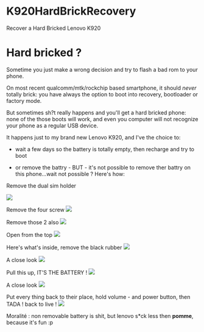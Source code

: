 # K920HardBrickRecovery
Recover a Hard Bricked Lenovo K920

# Hard bricked ?

Sometime you just make a wrong decision and try to flash a bad rom to your phone.

On most recent qualcomm/mtk/rockchip based smartphone, it should *never* totally brick: you have always the option to boot into recovery, bootloader or factory mode.

But sometimes sh?t really happens and you'll get a hard bricked phone: none of the those boots will work, and even you computer will not recognize your phone as a regular USB device.

It happens just to my brand new Lenovo K920, and I've the choice to:

* wait a few days so the battery is totally empty, then recharge and try to boot

* or remove the battry - BUT - it's not possible to remove ther battry on this phone...wait not possible ? Here's how:

Remove the dual sim holder

![](step01.jpg)

Remove the four screw
![](step02.jpg)

Remove those 2 also
![](step03.jpg)

Open from the top
![](step04.jpg)

Here's what's inside, remove the black rubber
![](step05.jpg)

A close look
![](step06.jpg)

Pull this up, IT'S THE BATTERY !
![](step07.jpg)

A close look
![](step08.jpg)

Put every thing back to their place, hold volume - and power button, then TADA ! back to live !
![](step09.jpg)

Moralité : non removable battery is shit, but lenovo s\*ck less then __pomme__, because it's fun :p


